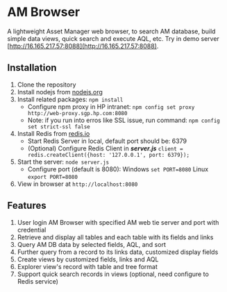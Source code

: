 # AM Browser

A lightweight Asset Manager web browser, to search AM database, build simple data views, quick search and execute AQL, etc.
Try in demo server [http://16.165.217.57:8088](http://16.165.217.57:8088).

## Installation

1. Clone the repository
1. Install nodejs from [nodejs.org](http://nodejs.org)
1. Install related packages: `npm install`
	- Configure npm proxy in HP intranet:
	`npm config set proxy http://web-proxy.sgp.hp.com:8080`
    - Note: if you run into erros like SSL issue, run command: 
    `npm config set strict-ssl false` 
1. Install Redis from [redis.io](http://redis.io/)
	- Start Redis Server in local, default port should be: 6379
	- (Optional) Configure Redis Client in ***server.js*** 
	`client = redis.createClient({host: '127.0.0.1', port: 6379});`
1. Start the server: `node server.js`
	- Configure port (default is 8080):
	Windows `set PORT=8080`
	Linux `export PORT=8080`
1. View in browser at `http://localhost:8080`

## Features
1. User login AM Browser with specified AM web tie server and port with credential
2. Retrieve and display all tables and each table with its fields and links
3. Query AM DB data by selected fields, AQL, and sort
4. Further query from a record to its links data, customized display fields
5. Create views by customized fields, links and AQL
6. Explorer view's record with table and tree format
7. Support quick search records in views (optional, need configure to Redis service)